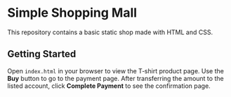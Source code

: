 # Simple Shopping Mall

This repository contains a basic static shop made with HTML and CSS.

## Getting Started

Open `index.html` in your browser to view the T‑shirt product page. Use the **Buy** button to go to the payment page. After transferring the amount to the listed account, click **Complete Payment** to see the confirmation page.
